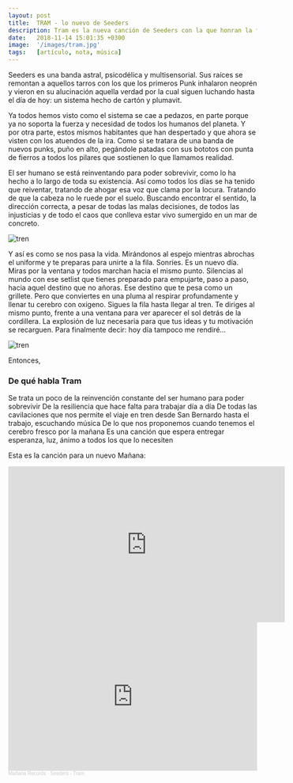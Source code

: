```yaml
---
layout: post
title:  TRAM - lo nuevo de Seeders
description: Tram es la nueva canción de Seeders con la que honran la fuerza de voluntad de los millones de personas que viajan incontables horas para llegar a su puesto de trabajo.
date:   2018-11-14 15:01:35 +0300
image:  '/images/tram.jpg'
tags:   [artículo, nota, música]
---
```


Seeders es una banda astral, psicodélica y multisensorial. Sus raíces se remontan a aquellos tarros con los que los primeros Punk inhalaron neoprén y vieron en su alucinación aquella verdad por la cual siguen luchando hasta el día de hoy: un sistema hecho de cartón y plumavit.

Ya todos hemos visto como el sistema se cae a pedazos, en parte porque ya no soporta la fuerza y necesidad de todos los humanos del planeta. Y por otra parte, estos mismos habitantes que han despertado y que ahora se visten con los atuendos de la ira. Como si se tratara de una banda de nuevos punks, puño en alto, pegándole patadas con sus bototos con punta de fierros a todos los pilares que sostienen lo que llamamos realidad.

El ser humano se está reinventando para poder sobrevivir, como lo ha hecho a lo largo de toda su existencia. Así como todos los días se ha tenido que reiventar, tratando de ahogar esa voz que clama por la locura. Tratando de que la cabeza no le ruede por el suelo. Buscando encontrar el sentido, la dirección correcta, a pesar de todas las malas decisiones, de todos las injusticias y de todo el caos que conlleva estar vivo sumergido en un mar de concreto.

![tren](https://66.media.tumblr.com/tumblr_mayphnUXuI1rdt98to1_500.gif)

Y así es como se nos pasa la vida. Mirándonos al espejo mientras abrochas el uniforme y te preparas para unirte a la fila. Sonríes. Es un nuevo día. Miras por la ventana y todos marchan hacia el mismo punto. Silencias al mundo con ese setlist que tienes preparado para empujarte, paso a paso, hacia aquel destino que no añoras. Ese destino que te pesa como un grillete. Pero que conviertes en una pluma al respirar profundamente y llenar tu cerebro con oxigeno. Sigues la fila hasta llegar al tren. Te diriges al mismo punto, frente a una ventana para ver aparecer el sol detrás de la cordillera. La explosión de luz necesaria para que tus ideas y tu motivación se recarguen. Para finalmente decir: hoy día tampoco me rendiré…

![tren](https://66.media.tumblr.com/b1a6ba78f5dd734cb5af5580b75e4b96/tumblr_mzd9lcKlV11toamj8o1_500.gif)

Entonces,

### De qué habla Tram

Se trata un poco de la reinvención constante del ser humano para poder sobrevivir De la resiliencia que hace falta para trabajar día a día De todas las cavilaciones que nos permite el viaje en tren desde San Bernardo hasta el trabajo, escuchando música De lo que nos proponemos cuando tenemos el cerebro fresco por la mañana Es una canción que espera entregar esperanza, luz, ánimo a todos los que lo necesiten

Esta es la canción para un nuevo Mañana:

<iframe width="560" height="315" src="https://www.youtube.com/embed/-gcXhi_a0y0" frameborder="0" allow="accelerometer; autoplay; clipboard-write; encrypted-media; gyroscope; picture-in-picture" allowfullscreen></iframe>

<iframe width="100%" height="300" scrolling="no" frameborder="no" allow="autoplay" src="https://w.soundcloud.com/player/?url=https%3A//api.soundcloud.com/tracks/836060026&color=%23ff5500&auto_play=false&hide_related=false&show_comments=true&show_user=true&show_reposts=false&show_teaser=true&visual=true"></iframe><div style="font-size: 10px; color: #cccccc;line-break: anywhere;word-break: normal;overflow: hidden;white-space: nowrap;text-overflow: ellipsis; font-family: Interstate,Lucida Grande,Lucida Sans Unicode,Lucida Sans,Garuda,Verdana,Tahoma,sans-serif;font-weight: 100;"><a href="https://soundcloud.com/mananarecords" title="Mañana Records" target="_blank" style="color: #cccccc; text-decoration: none;">Mañana Records</a> · <a href="https://soundcloud.com/mananarecords/seeders-tram" title="Seeders - Tram" target="_blank" style="color: #cccccc; text-decoration: none;">Seeders - Tram</a></div>
